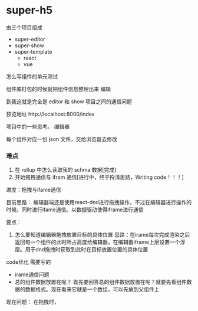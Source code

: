 # super-h5

由三个项目组成

- super-editor
- super-show
- super-template
  - react
  - vue

怎么写组件的单元测试

组件库打包的时候就把组件信息整理出来
编辑

到我这就是完全是
editor 和 show 项目之间的通信问题

预览地址
http://localhost:8000/index

项目中的一些思考。
编辑器

每个组件对应一份 json 文件，交给浏览器去修改

### 难点

1. 在 rollup 中怎么读取我的 schma 数据[完成]
2. 开始拖拽通信与 ifram 通信[进行中，终于捋清思路，Writing code！！！]

进度：拖拽与ifame通信

目前思路：
编辑器端还是使用react-dnd进行拖拽操作，不过在编辑器进行操作的时候。同时进行ifame通信。以数据驱动使得iframe进行通信

要点：
1. 怎么要知道编辑器拖拽放置目标的具体位置
思路：在irame每次完成渲染之后返回每一个组件的此时所占高度给编辑器，在编辑器iframe上层设置一个浮层。用于dnd拖拽时获取到此时在目标放置位置的具体位置

code优化
需要写的
- irame通信问题
- 总的组件数据放置在呢？
首先要回答总的组件数据放置在呢？就要先看组件数据的数据格式。现在看来它就是一个数组，可以先放到父组件上

现在问题：
在拖拽时，

